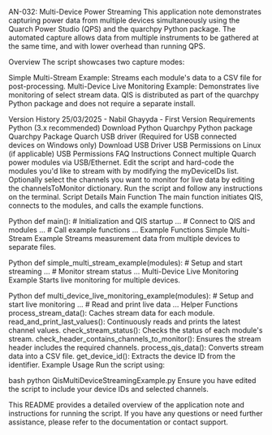 AN-032: Multi-Device Power Streaming
This application note demonstrates capturing power data from multiple devices simultaneously using the Quarch Power Studio (QPS) and the quarchpy Python package. The automated capture allows data from multiple instruments to be gathered at the same time, and with lower overhead than running QPS.

Overview
The script showcases two capture modes:

Simple Multi-Stream Example: Streams each module's data to a CSV file for post-processing.
Multi-Device Live Monitoring Example: Demonstrates live monitoring of select stream data.
QIS is distributed as part of the quarchpy Python package and does not require a separate install.

Version History
25/03/2025 - Nabil Ghayyda - First Version
Requirements
Python (3.x recommended)
Download Python
Quarchpy Python package
Quarchpy Package
Quarch USB driver (Required for USB connected devices on Windows only)
Download USB Driver
USB Permissions on Linux (if applicable)
USB Permissions FAQ
Instructions
Connect multiple Quarch power modules via USB/Ethernet.
Edit the script and hard-code the modules you'd like to stream with by modifying the myDeviceIDs list.
Optionally select the channels you want to monitor for live data by editing the channelsToMonitor dictionary.
Run the script and follow any instructions on the terminal.
Script Details
Main Function
The main function initiates QIS, connects to the modules, and calls the example functions.

Python
def main():
    # Initialization and QIS startup
    ...
    # Connect to QIS and modules
    ...
    # Call example functions
    ...
Example Functions
Simple Multi-Stream Example
Streams measurement data from multiple devices to separate files.

Python
def simple_multi_stream_example(modules):
    # Setup and start streaming
    ...
    # Monitor stream status
    ...
Multi-Device Live Monitoring Example
Starts live monitoring for multiple devices.

Python
def multi_device_live_monitoring_example(modules):
    # Setup and start live monitoring
    ...
    # Read and print live data
    ...
Helper Functions
process_stream_data(): Caches stream data for each module.
read_and_print_last_values(): Continuously reads and prints the latest channel values.
check_stream_status(): Checks the status of each module's stream.
check_header_contains_channels_to_monitor(): Ensures the stream header includes the required channels.
process_qis_data(): Converts stream data into a CSV file.
get_device_id(): Extracts the device ID from the identifier.
Example Usage
Run the script using:

bash
python QisMultiDeviceStreamingExample.py
Ensure you have edited the script to include your device IDs and selected channels.

This README provides a detailed overview of the application note and instructions for running the script. If you have any questions or need further assistance, please refer to the documentation or contact support.
